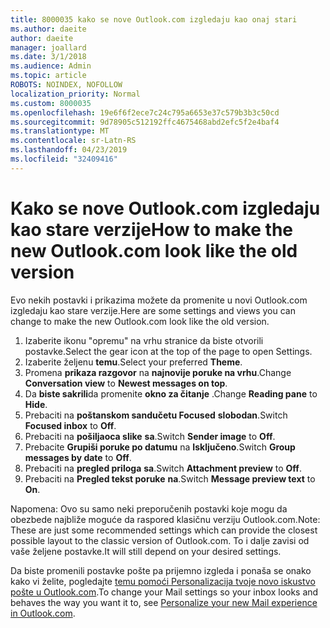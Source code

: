 ```yaml
---
title: 8000035 kako se nove Outlook.com izgledaju kao onaj stari
ms.author: daeite
author: daeite
manager: joallard
ms.date: 3/1/2018
ms.audience: Admin
ms.topic: article
ROBOTS: NOINDEX, NOFOLLOW
localization_priority: Normal
ms.custom: 8000035
ms.openlocfilehash: 19e6f6f2ece7c24c795a6653e37c579b3b3c50cd
ms.sourcegitcommit: 9d78905c512192ffc4675468abd2efc5f2e4baf4
ms.translationtype: MT
ms.contentlocale: sr-Latn-RS
ms.lasthandoff: 04/23/2019
ms.locfileid: "32409416"
---
```

# <a name="how-to-make-the-new-outlookcom-look-like-the-old-version"></a><span data-ttu-id="8bb9c-102">Kako se nove Outlook.com izgledaju kao stare verzije</span><span class="sxs-lookup"><span data-stu-id="8bb9c-102">How to make the new Outlook.com look like the old version</span></span>

<span data-ttu-id="8bb9c-103">Evo nekih postavki i prikazima možete da promenite u novi Outlook.com izgledaju kao stare verzije.</span><span class="sxs-lookup"><span data-stu-id="8bb9c-103">Here are some settings and views you can change to make the new Outlook.com look like the old version.</span></span>

1. <span data-ttu-id="8bb9c-104">Izaberite ikonu "opremu" na vrhu stranice da biste otvorili postavke.</span><span class="sxs-lookup"><span data-stu-id="8bb9c-104">Select the gear icon at the top of the page to open Settings.</span></span>
2. <span data-ttu-id="8bb9c-105">Izaberite željenu **temu**.</span><span class="sxs-lookup"><span data-stu-id="8bb9c-105">Select your preferred **Theme**.</span></span>
3. <span data-ttu-id="8bb9c-106">Promena **prikaza razgovor** na **najnovije poruke na vrhu**.</span><span class="sxs-lookup"><span data-stu-id="8bb9c-106">Change **Conversation view** to **Newest messages on top**.</span></span>
4. <span data-ttu-id="8bb9c-107">Da **biste sakrili**da promenite **okno za čitanje** .</span><span class="sxs-lookup"><span data-stu-id="8bb9c-107">Change **Reading pane** to **Hide**.</span></span>
5. <span data-ttu-id="8bb9c-108">Prebaciti na **poštanskom sandučetu Focused** **slobodan**.</span><span class="sxs-lookup"><span data-stu-id="8bb9c-108">Switch **Focused inbox** to **Off**.</span></span>
6. <span data-ttu-id="8bb9c-109">Prebaciti na **pošiljaoca slike** **sa**.</span><span class="sxs-lookup"><span data-stu-id="8bb9c-109">Switch **Sender image** to **Off**.</span></span> 
7. <span data-ttu-id="8bb9c-110">Prebacite **Grupiši poruke po datumu** na **Isključeno**.</span><span class="sxs-lookup"><span data-stu-id="8bb9c-110">Switch **Group messages by date** to **Off**.</span></span> 
8. <span data-ttu-id="8bb9c-111">Prebaciti na **pregled priloga** **sa**.</span><span class="sxs-lookup"><span data-stu-id="8bb9c-111">Switch **Attachment preview** to **Off**.</span></span> 
9. <span data-ttu-id="8bb9c-112">Prebaciti na **Pregled tekst poruke** **na**.</span><span class="sxs-lookup"><span data-stu-id="8bb9c-112">Switch **Message preview text** to **On**.</span></span>

<span data-ttu-id="8bb9c-113">Napomena: Ovo su samo neki preporučenih postavki koje mogu da obezbede najbliže moguće da raspored klasičnu verziju Outlook.com.</span><span class="sxs-lookup"><span data-stu-id="8bb9c-113">Note: These are just some recommended settings which can provide the closest possible layout to the classic version of Outlook.com.</span></span> <span data-ttu-id="8bb9c-114">To i dalje zavisi od vaše željene postavke.</span><span class="sxs-lookup"><span data-stu-id="8bb9c-114">It will still depend on your desired settings.</span></span>

<span data-ttu-id="8bb9c-115">Da biste promenili postavke pošte pa prijemno izgleda i ponaša se onako kako vi želite, pogledajte [temu pomoći Personalizacija tvoje novo iskustvo pošte u Outlook.com](https://support.office.com/article/b41c2ecb-f23c-42b3-b7f8-659646d5e58c).</span><span class="sxs-lookup"><span data-stu-id="8bb9c-115">To change your Mail settings so your inbox looks and behaves the way you want it to, see [Personalize your new Mail experience in Outlook.com](https://support.office.com/article/b41c2ecb-f23c-42b3-b7f8-659646d5e58c).</span></span>